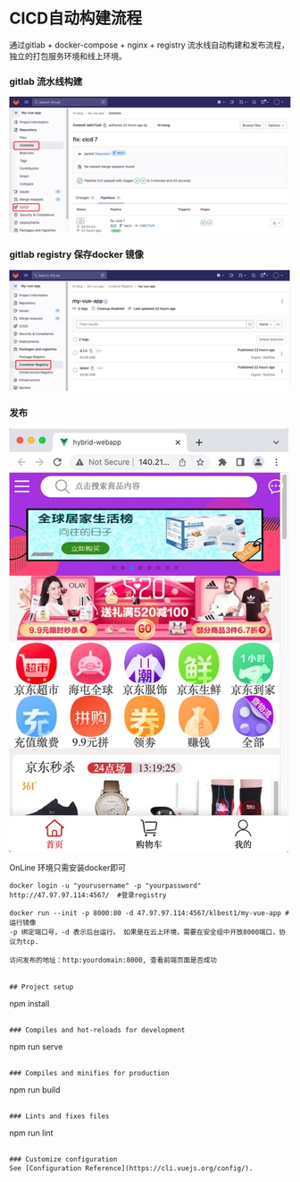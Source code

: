 #  CICD自动构建流程

 通过gitlab + docker-compose + nginx + registry 流水线自动构建和发布流程，独立的打包服务环境和线上环境。

### gitlab 流水线构建
![image](https://github.com/klbest1/CICD-My-Vue-App/blob/main/images/gitlab-ci.png)

### gitlab registry 保存docker 镜像
![image](https://github.com/klbest1/CICD-My-Vue-App/blob/main/images/docker-image.png)

### 发布
![image](https://github.com/klbest1/CICD-My-Vue-App/blob/main/images/online-app.png)

OnLine 环境只需安装docker即可
```
docker login -u "yourusername" -p "yourpassword" http://47.97.97.114:4567/  #登录registry

docker run --init -p 8000:80 -d 47.97.97.114:4567/klbest1/my-vue-app # 运行镜像
-p 绑定端口号，-d 表示后台运行。 如果是在云上环境，需要在安全组中开放8000端口，协议为tcp.

访问发布的地址：http:yourdomain:8000, 查看前端页面是否成功


## Project setup
```
npm install
```

### Compiles and hot-reloads for development
```
npm run serve
```

### Compiles and minifies for production
```
npm run build
```

### Lints and fixes files
```
npm run lint
```

### Customize configuration
See [Configuration Reference](https://cli.vuejs.org/config/).
